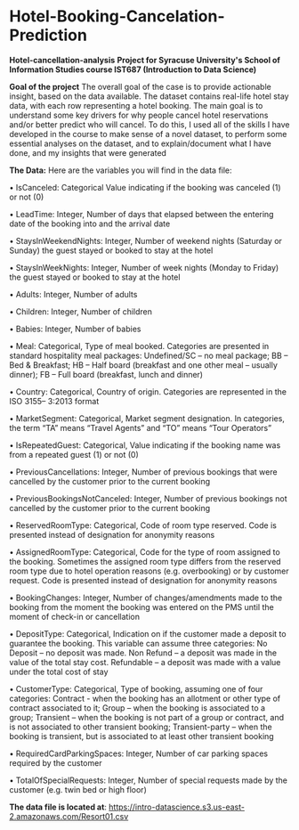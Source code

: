 # Hotel-Booking-Cancelation-Prediction

**Hotel-cancellation-analysis**
**Project for Syracuse University's School of Information Studies course IST687 (Introduction to Data Science)**

**Goal of the project**
The overall goal of the case is to provide actionable insight, based on the data available.
The dataset contains real-life hotel stay data, with each row representing a hotel booking.
The main goal is to understand some key drivers for why people cancel hotel reservations and/or better predict who will cancel. To do this, I used all of the skills I have developed in the course to make sense of a novel dataset, to perform some essential analyses on the dataset, and to explain/document what I have done, and my insights that were generated

**The Data:**
Here are the variables you will find in the data file:

•	IsCanceled: Categorical Value indicating if the booking was canceled (1) or not (0)

•	LeadTime: Integer, Number of days that elapsed between the entering date of the booking into and the arrival date

•	StaysInWeekendNights: Integer, Number of weekend nights (Saturday or Sunday) the guest stayed or booked to stay at the hotel

•	StaysInWeekNights: Integer, Number of week nights (Monday to Friday) the guest stayed or booked to stay at the hotel

•	Adults: Integer, Number of adults

•	Children: Integer, Number of children

•	Babies: Integer, Number of babies

•	Meal: Categorical, Type of meal booked. Categories are presented in standard hospitality meal packages: Undefined/SC – no meal package; BB – Bed & Breakfast; HB – Half board (breakfast and one other meal – usually dinner); FB – Full board (breakfast, lunch and dinner)

•	Country: Categorical, Country of origin. Categories are represented in the ISO 3155– 3:2013 format

•	MarketSegment: Categorical, Market segment designation. In categories, the term “TA” means “Travel Agents” and “TO” means “Tour Operators”

•	IsRepeatedGuest: Categorical, Value indicating if the booking name was from a repeated guest (1) or not (0)

•	PreviousCancellations: Integer, Number of previous bookings that were cancelled by the customer prior to the current booking

•	PreviousBookingsNotCanceled: Integer, Number of previous bookings not cancelled by the customer prior to the current booking

•	ReservedRoomType: Categorical, Code of room type reserved. Code is presented instead of designation for anonymity reasons

•	AssignedRoomType: Categorical, Code for the type of room assigned to the booking. Sometimes the assigned room type differs from the reserved room type due to hotel operation reasons (e.g. overbooking) or by customer request. Code is presented instead of designation for anonymity reasons

•	BookingChanges: Integer, Number of changes/amendments made to the booking from the moment the booking was entered on the PMS until the moment of check-in or cancellation

•	DepositType: Categorical, Indication on if the customer made a deposit to guarantee the booking. This variable can assume three categories: No Deposit – no deposit was made. Non Refund – a deposit was made in the value of the total stay cost. Refundable – a deposit was made with a value under the total cost of stay

•	CustomerType: Categorical, Type of booking, assuming one of four categories: Contract - when the booking has an allotment or other type of contract associated to it; Group – when the booking is associated to a group; Transient – when the booking is not part of a group or contract, and is not associated to other transient booking; Transient-party – when the booking is transient, but is associated to at least other transient booking

•	RequiredCardParkingSpaces: Integer, Number of car parking spaces required by the customer

•	TotalOfSpecialRequests: Integer, Number of special requests made by the customer (e.g. twin bed or high floor)

**The data file is located at**: https://intro-datascience.s3.us-east-2.amazonaws.com/Resort01.csv
